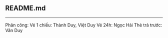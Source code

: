 ## README.md
---
Phân công:
Vé 1 chiều: Thành Duy, Việt Duy
Vé 24h: Ngọc Hải
Thẻ trả trước: Văn Duy

